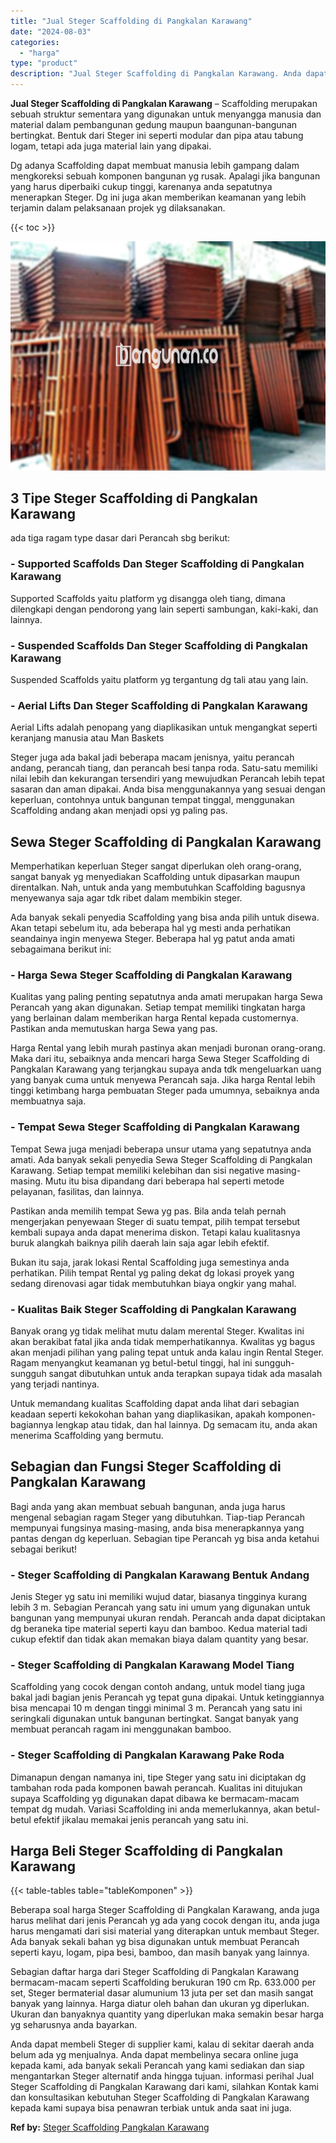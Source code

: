 ```yaml
---
title: "Jual Steger Scaffolding di Pangkalan Karawang"
date: "2024-08-03"
categories: 
  - "harga"
type: "product"
description: "Jual Steger Scaffolding di Pangkalan Karawang. Anda dapat membeli Steger di supplier kami, kalau di sekitar daerah anda belum ada yg menjualnya. Anda dapat m..."
---
```


**Jual Steger Scaffolding di Pangkalan Karawang** – Scaffolding merupakan sebuah struktur sementara yang digunakan untuk menyangga manusia dan material dalam pembangunan gedung maupun baangunan-bangunan bertingkat. Bentuk dari Steger ini seperti modular dan pipa atau tabung logam, tetapi ada juga material lain yang dipakai.

Dg adanya Scaffolding dapat membuat manusia lebih gampang dalam mengkoreksi sebuah komponen bangunan yg rusak. Apalagi jika bangunan yang harus diperbaiki cukup tinggi, karenanya anda sepatutnya menerapkan Steger. Dg ini juga akan memberikan keamanan yang lebih terjamin dalam pelaksanaan projek yg dilaksanakan.

{{< toc >}}

![Jual Steger Scaffolding di Pangkalan Karawang](/images/sewa-scaffolding-steger-13.png)

## 3 Tipe Steger Scaffolding di Pangkalan Karawang

ada tiga ragam type dasar dari Perancah sbg berikut:

### \- Supported Scaffolds Dan Steger Scaffolding di Pangkalan Karawang

Supported Scaffolds yaitu platform yg disangga oleh tiang, dimana dilengkapi dengan pendorong yang lain seperti sambungan, kaki-kaki, dan lainnya.

### \- Suspended Scaffolds Dan Steger Scaffolding di Pangkalan Karawang

Suspended Scaffolds yaitu platform yg tergantung dg tali atau yang lain.

### \- Aerial Lifts Dan Steger Scaffolding di Pangkalan Karawang

Aerial Lifts adalah penopang yang diaplikasikan untuk mengangkat seperti keranjang manusia atau Man Baskets

Steger juga ada bakal jadi beberapa macam jenisnya, yaitu perancah andang, perancah tiang, dan perancah besi tanpa roda. Satu-satu memiliki nilai lebih dan kekurangan tersendiri yang mewujudkan Perancah lebih tepat sasaran dan aman dipakai. Anda bisa menggunakannya yang sesuai dengan keperluan, contohnya untuk bangunan tempat tinggal, menggunakan Scaffolding andang akan menjadi opsi yg paling pas.

## Sewa Steger Scaffolding di Pangkalan Karawang

Memperhatikan keperluan Steger sangat diperlukan oleh orang-orang, sangat banyak yg menyediakan Scaffolding untuk dipasarkan maupun direntalkan. Nah, untuk anda yang membutuhkan Scaffolding bagusnya menyewanya saja agar tdk ribet dalam membikin steger.

Ada banyak sekali penyedia Scaffolding yang bisa anda pilih untuk disewa. Akan tetapi sebelum itu, ada beberapa hal yg mesti anda perhatikan seandainya ingin menyewa Steger. Beberapa hal yg patut anda amati sebagaimana berikut ini:

### \- Harga Sewa Steger Scaffolding di Pangkalan Karawang

Kualitas yang paling penting sepatutnya anda amati merupakan harga Sewa Perancah yang akan digunakan. Setiap tempat memiliki tingkatan harga yang berlainan dalam memberikan harga Rental kepada customernya. Pastikan anda memutuskan harga Sewa yang pas.

Harga Rental yang lebih murah pastinya akan menjadi buronan orang-orang. Maka dari itu, sebaiknya anda mencari harga Sewa Steger Scaffolding di Pangkalan Karawang yang terjangkau supaya anda tdk mengeluarkan uang yang banyak cuma untuk menyewa Perancah saja. Jika harga Rental lebih tinggi ketimbang harga pembuatan Steger pada umumnya, sebaiknya anda membuatnya saja.

### \- Tempat Sewa Steger Scaffolding di Pangkalan Karawang

Tempat Sewa juga menjadi beberapa unsur utama yang sepatutnya anda amati. Ada banyak sekali penyedia Sewa Steger Scaffolding di Pangkalan Karawang. Setiap tempat memiliki kelebihan dan sisi negative masing-masing. Mutu itu bisa dipandang dari beberapa hal seperti metode pelayanan, fasilitas, dan lainnya.

Pastikan anda memilih tempat Sewa yg pas. Bila anda telah pernah mengerjakan penyewaan Steger di suatu tempat, pilih tempat tersebut kembali supaya anda dapat menerima diskon. Tetapi kalau kualitasnya buruk alangkah baiknya pilih daerah lain saja agar lebih efektif.

Bukan itu saja, jarak lokasi Rental Scaffolding juga semestinya anda perhatikan. Pilih tempat Rental yg paling dekat dg lokasi proyek yang sedang direnovasi agar tidak membutuhkan biaya ongkir yang mahal.

### \- Kualitas Baik Steger Scaffolding di Pangkalan Karawang

Banyak orang yg tidak melihat mutu dalam merental Steger. Kwalitas ini akan berakibat fatal jika anda tidak memperhatikannya. Kwalitas yg bagus akan menjadi pilihan yang paling tepat untuk anda kalau ingin Rental Steger. Ragam menyangkut keamanan yg betul-betul tinggi, hal ini sungguh-sungguh sangat dibutuhkan untuk anda terapkan supaya tidak ada masalah yang terjadi nantinya.

Untuk memandang kualitas Scaffolding dapat anda lihat dari sebagian keadaan seperti kekokohan bahan yang diaplikasikan, apakah komponen-bagiannya lengkap atau tidak, dan hal lainnya. Dg semacam itu, anda akan menerima Scaffolding yang bermutu.

## Sebagian dan Fungsi Steger Scaffolding di Pangkalan Karawang

Bagi anda yang akan membuat sebuah bangunan, anda juga harus mengenal sebagian ragam Steger yang dibutuhkan. Tiap-tiap Perancah mempunyai fungsinya masing-masing, anda bisa menerapkannya yang pantas dengan dg keperluan. Sebagian tipe Perancah yg bisa anda ketahui sebagai berikut!

### \- Steger Scaffolding di Pangkalan Karawang Bentuk Andang

Jenis Steger yg satu ini memiliki wujud datar, biasanya tingginya kurang lebih 3 m. Sebagian Perancah yang satu ini umum yang digunakan untuk bangunan yang mempunyai ukuran rendah. Perancah anda dapat diciptakan dg beraneka tipe material seperti kayu dan bamboo. Kedua material tadi cukup efektif dan tidak akan memakan biaya dalam quantity yang besar.

### \- Steger Scaffolding di Pangkalan Karawang Model Tiang

Scaffolding yang cocok dengan contoh andang, untuk model tiang juga bakal jadi bagian jenis Perancah yg tepat guna dipakai. Untuk ketinggiannya bisa mencapai 10 m dengan tinggi minimal 3 m. Perancah yang satu ini seringkali digunakan untuk bangunan bertingkat. Sangat banyak yang membuat perancah ragam ini menggunakan bamboo.

### \- Steger Scaffolding di Pangkalan Karawang Pake Roda

Dimanapun dengan namanya ini, tipe Steger yang satu ini diciptakan dg tambahan roda pada komponen bawah perancah. Kualitas ini ditujukan supaya Scaffolding yg digunakan dapat dibawa ke bermacam-macam tempat dg mudah. Variasi Scaffolding ini anda memerlukannya, akan betul-betul efektif jikalau memakai jenis perancah yang satu ini.

## Harga Beli Steger Scaffolding di Pangkalan Karawang

{{< table-tables table="tableKomponen" >}}

Beberapa soal harga Steger Scaffolding di Pangkalan Karawang, anda juga harus melihat dari jenis Perancah yg ada yang cocok dengan itu, anda juga harus mengamati dari sisi material yang diterapkan untuk membaut Steger. Ada banyak sekali bahan yg bisa digunakan untuk membuat Perancah seperti kayu, logam, pipa besi, bamboo, dan masih banyak yang lainnya.

Sebagian daftar harga dari Steger Scaffolding di Pangkalan Karawang bermacam-macam seperti Scaffolding berukuran 190 cm Rp. 633.000 per set, Steger bermaterial dasar alumunium 13 juta per set dan masih sangat banyak yang lainnya. Harga diatur oleh bahan dan ukuran yg diperlukan. Ukuran dan banyaknya quantity yang diperlukan maka semakin besar harga yg seharusnya anda bayarkan.

Anda dapat membeli Steger di supplier kami, kalau di sekitar daerah anda belum ada yg menjualnya. Anda dapat membelinya secara online juga kepada kami, ada banyak sekali Perancah yang kami sediakan dan siap mengantarkan Steger alternatif anda hingga tujuan. informasi perihal Jual Steger Scaffolding di Pangkalan Karawang dari kami, silahkan Kontak kami dan konsultasikan kebutuhan Steger Scaffolding di Pangkalan Karawang kepada kami supaya bisa penawran terbiak untuk anda saat ini juga.

**Ref by:** [Steger Scaffolding Pangkalan Karawang](https://id.wikipedia.org/wiki/Steger)
